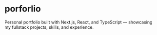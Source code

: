 # porforlio
Personal portfolio built with Next.js, React, and TypeScript — showcasing my fullstack projects, skills, and experience.
